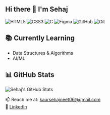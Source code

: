 ## Hi there 👋 I'm Sehaj

![HTML5](https://img.shields.io/badge/HTML5-E34F26?style=for-the-badge&logo=html5&logoColor=white)
![CSS3](https://img.shields.io/badge/CSS3-1572B6?style=for-the-badge&logo=css3&logoColor=white)
![C](https://img.shields.io/badge/C-00599C?style=for-the-badge&logo=c)
![Figma](https://img.shields.io/badge/Figma-F24E1E?style=for-the-badge&logo=figma&logoColor=white)
![GitHub](https://img.shields.io/badge/GitHub-100000?style=for-the-badge&logo=github)
![Git](https://img.shields.io/badge/Git-F05032?style=for-the-badge&logo=git)

## 📚 Currently Learning
- Data Structures & Algorithms
- AI/ML

## 📊 GitHub Stats
![Sehaj's GitHub Stats](https://github-readme-stats.vercel.app/api?username=kavvz20&show_icons=true&theme=tokyonight)


📫 Reach me at: kaursehajneet06@gmail.com  
🔗 [LinkedIn](https://www.linkedin.com/in/sehajneet-kaur-788412330/)
